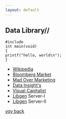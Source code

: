```yaml
---
layout: default
---
```


## Data Library//
```
#include
int main(void)
{
printf("hello, world\n");
}
```
* [Wikipedia](https://www.wikipedia.org/)                            
* [Bloomberg Market](https://www.bloomberg.com/markets)               
* [Mad Over Marketing](https://mad-over-marketing.com/)               
* [Data Insight's](https://www.thebizdom.in/)                        
* [Visual Capitalist](https://www.visualcapitalist.com/)             
* [Libgen](http://libgen.is/) Server-I                               
* [Libgen](https://libgen.li/) Server-II                           



[_yay_ back](https://srterm.github.io/srt/blog.html)
